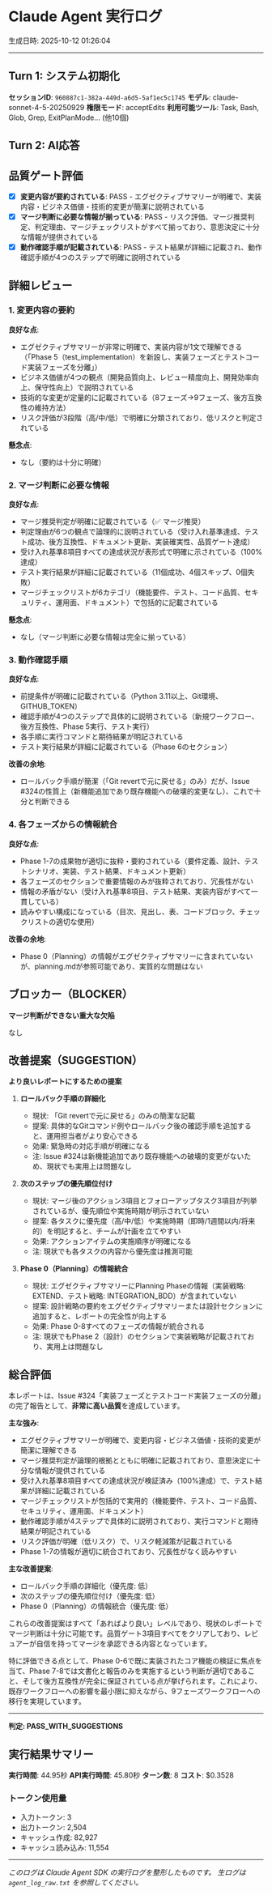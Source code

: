 # Claude Agent 実行ログ

生成日時: 2025-10-12 01:26:04

---

## Turn 1: システム初期化

**セッションID**: `960887c1-382a-449d-a6d5-5af1ec5c1745`
**モデル**: claude-sonnet-4-5-20250929
**権限モード**: acceptEdits
**利用可能ツール**: Task, Bash, Glob, Grep, ExitPlanMode... (他10個)

## Turn 2: AI応答

## 品質ゲート評価

- [x] **変更内容が要約されている**: PASS - エグゼクティブサマリーが明確で、実装内容・ビジネス価値・技術的変更が簡潔に説明されている
- [x] **マージ判断に必要な情報が揃っている**: PASS - リスク評価、マージ推奨判定、判定理由、マージチェックリストがすべて揃っており、意思決定に十分な情報が提供されている
- [x] **動作確認手順が記載されている**: PASS - テスト結果が詳細に記載され、動作確認手順が4つのステップで明確に説明されている

## 詳細レビュー

### 1. 変更内容の要約

**良好な点**:
- エグゼクティブサマリーが非常に明確で、実装内容が1文で理解できる（「Phase 5（test_implementation）を新設し、実装フェーズとテストコード実装フェーズを分離」）
- ビジネス価値が4つの観点（開発品質向上、レビュー精度向上、開発効率向上、保守性向上）で説明されている
- 技術的な変更が定量的に記載されている（8フェーズ→9フェーズ、後方互換性の維持方法）
- リスク評価が3段階（高/中/低）で明確に分類されており、低リスクと判定されている

**懸念点**:
- なし（要約は十分に明確）

### 2. マージ判断に必要な情報

**良好な点**:
- マージ推奨判定が明確に記載されている（✅ マージ推奨）
- 判定理由が6つの観点で論理的に説明されている（受け入れ基準達成、テスト成功、後方互換性、ドキュメント更新、実装確実性、品質ゲート達成）
- 受け入れ基準8項目すべての達成状況が表形式で明確に示されている（100%達成）
- テスト実行結果が詳細に記載されている（11個成功、4個スキップ、0個失敗）
- マージチェックリストが6カテゴリ（機能要件、テスト、コード品質、セキュリティ、運用面、ドキュメント）で包括的に記載されている

**懸念点**:
- なし（マージ判断に必要な情報は完全に揃っている）

### 3. 動作確認手順

**良好な点**:
- 前提条件が明確に記載されている（Python 3.11以上、Git環境、GITHUB_TOKEN）
- 確認手順が4つのステップで具体的に説明されている（新規ワークフロー、後方互換性、Phase 5実行、テスト実行）
- 各手順に実行コマンドと期待結果が明記されている
- テスト実行結果が詳細に記載されている（Phase 6のセクション）

**改善の余地**:
- ロールバック手順が簡潔（「Git revertで元に戻せる」のみ）だが、Issue #324の性質上（新機能追加であり既存機能への破壊的変更なし）、これで十分と判断できる

### 4. 各フェーズからの情報統合

**良好な点**:
- Phase 1-7の成果物が適切に抜粋・要約されている（要件定義、設計、テストシナリオ、実装、テスト結果、ドキュメント更新）
- 各フェーズのセクションで重要情報のみが抜粋されており、冗長性がない
- 情報の矛盾がない（受け入れ基準8項目、テスト結果、実装内容がすべて一貫している）
- 読みやすい構成になっている（目次、見出し、表、コードブロック、チェックリストの適切な使用）

**改善の余地**:
- Phase 0（Planning）の情報がエグゼクティブサマリーに含まれていないが、planning.mdが参照可能であり、実質的な問題はない

## ブロッカー（BLOCKER）

**マージ判断ができない重大な欠陥**

なし

## 改善提案（SUGGESTION）

**より良いレポートにするための提案**

1. **ロールバック手順の詳細化**
   - 現状: 「Git revertで元に戻せる」のみの簡潔な記載
   - 提案: 具体的なGitコマンド例やロールバック後の確認手順を追加すると、運用担当者がより安心できる
   - 効果: 緊急時の対応手順が明確になる
   - 注: Issue #324は新機能追加であり既存機能への破壊的変更がないため、現状でも実用上は問題なし

2. **次のステップの優先順位付け**
   - 現状: マージ後のアクション3項目とフォローアップタスク3項目が列挙されているが、優先順位や実施時期が明示されていない
   - 提案: 各タスクに優先度（高/中/低）や実施時期（即時/1週間以内/将来的）を明記すると、チームが計画を立てやすい
   - 効果: アクションアイテムの実施順序が明確になる
   - 注: 現状でも各タスクの内容から優先度は推測可能

3. **Phase 0（Planning）の情報統合**
   - 現状: エグゼクティブサマリーにPlanning Phaseの情報（実装戦略: EXTEND、テスト戦略: INTEGRATION_BDD）が含まれていない
   - 提案: 設計戦略の要約をエグゼクティブサマリーまたは設計セクションに追加すると、レポートの完全性が向上する
   - 効果: Phase 0-8すべてのフェーズの情報が統合される
   - 注: 現状でもPhase 2（設計）のセクションで実装戦略が記載されており、実用上は問題なし

## 総合評価

本レポートは、Issue #324「実装フェーズとテストコード実装フェーズの分離」の完了報告として、**非常に高い品質**を達成しています。

**主な強み**:
- エグゼクティブサマリーが明確で、変更内容・ビジネス価値・技術的変更が簡潔に理解できる
- マージ推奨判定が論理的根拠とともに明確に記載されており、意思決定に十分な情報が提供されている
- 受け入れ基準8項目すべての達成状況が検証済み（100%達成）で、テスト結果が詳細に記載されている
- マージチェックリストが包括的で実用的（機能要件、テスト、コード品質、セキュリティ、運用面、ドキュメント）
- 動作確認手順が4ステップで具体的に説明されており、実行コマンドと期待結果が明記されている
- リスク評価が明確（低リスク）で、リスク軽減策が記載されている
- Phase 1-7の情報が適切に統合されており、冗長性がなく読みやすい

**主な改善提案**:
- ロールバック手順の詳細化（優先度: 低）
- 次のステップの優先順位付け（優先度: 低）
- Phase 0（Planning）の情報統合（優先度: 低）

これらの改善提案はすべて「あればより良い」レベルであり、現状のレポートでマージ判断は十分に可能です。品質ゲート3項目すべてをクリアしており、レビュアーが自信を持ってマージを承認できる内容となっています。

特に評価できる点として、Phase 0-6で既に実装されたコア機能の検証に焦点を当て、Phase 7-8では文書化と報告のみを実施するという判断が適切であること、そして後方互換性が完全に保証されている点が挙げられます。これにより、既存ワークフローへの影響を最小限に抑えながら、9フェーズワークフローへの移行を実現しています。

---
**判定: PASS_WITH_SUGGESTIONS**

## 実行結果サマリー

**実行時間**: 44.95秒
**API実行時間**: 45.80秒
**ターン数**: 8
**コスト**: $0.3528

### トークン使用量
- 入力トークン: 3
- 出力トークン: 2,504
- キャッシュ作成: 82,927
- キャッシュ読み込み: 11,554

---

*このログは Claude Agent SDK の実行ログを整形したものです。*
*生ログは `agent_log_raw.txt` を参照してください。*